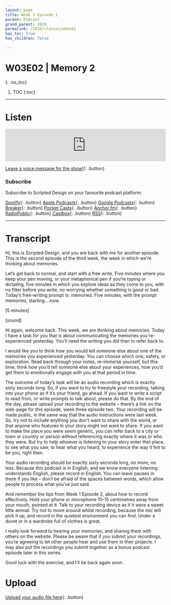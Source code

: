 ```yaml
---
layout: page
title: Week 3 Episode 1
parent: Podcast
grand_parent: 2020
permalink: /2020/classes/w03e01
has_toc: true
has_children: false

---
```


# W03E02 | Memory 2
{: .no_toc}

1. TOC
{:toc}


---

# Listen

<iframe src="https://anchor.fm/scripteddesign/embed/episodes/S01-W03-E01-Scripted-Design--Week-3-Episode-1-ekqupb" height="102px" width="100%" frameborder="0" scrolling="no"></iframe>

<br>

[Leave a voice message for the show!](https://anchor.fm/scripteddesign/message){: .button}

### Subscribe

Subscribe to Scripted Design on your favourite podcast platform:

[Spotify](https://open.spotify.com/show/3sYD3KyPJXnIHUY2m2uFcy){: .button} [Apple Podcasts](https://podcasts.apple.com/nl/podcast/scripted-design/id1533696064?l=en){: .button} [Google Podcasts](https://www.google.com/podcasts?feed=aHR0cHM6Ly9hbmNob3IuZm0vcy8zN2QzMjZjNC9wb2RjYXN0L3Jzcw==){: .button} [Breaker](https://breaker.audio/scripted-design){: .button} [Pocket Casts](https://pca.st/h40ivs5f){: .button} [Anchor.fm](https://anchor.fm/scripteddesign){: .button} [RadioPublic](https://radiopublic.com/scripted-design-WaxpdP){: .button} [Castbox](https://castbox.fm/channel/Scripted-Design-id3371338){: .button} [RSS](https://anchor.fm/s/37d326c4/podcast/rss){: .button}

---

# Transcript

Hi, this is Scripted Design, and you are back with me for another episode. This is the second episode of the third week, the week in which we’re thinking about memories.

Let’s get back to normal, and start with a free write. Five minutes where you keep your pen moving, or your metaphorical pen if you’re typing or dictating, five minutes in which you explore ideas as they come to you, with no filter before you write, no worrying whether something is good or bad. Today’s free-writing prompt is: memories. Five minutes, with the prompt memories, starting….now.

[5 minutes]

[sound]

Hi again, welcome back. This week, we are thinking about memories. Today I have a task for you that is about communicating the memories you're-experienced yesterday. You’ll need the writing you did then to refer back to.

I would like you to think how you would tell someone else about one of the memories you experienced yesterday. You can choose which one, safety, or exploration. Read back through your notes, re-immerse yourself, but this time, think how you’d tell someone else about your experiences, how you’d get them to emotionally engage with you at that period in time.

The outcome of today’s task will be an audio recording which is exactly sixty seconds long. So, if you want to try to freestyle your recording, talking into your phone as if it’s your friend, go ahead. If you want to write a script to read from, or write prompts to talk about, please do that. By the end of the day, please upload your recording to the website – there’s a link on the web-page for this episode, week three episode two. Your recording will be made public, in the same way that the audio instructions were last week. So, try not to include anything you don’t want to share with the world, or that anyone who features in your story might not want to share. If you want to make the place you were seem generic, you can refer back to a city or town or country or person without referencing exactly where it was or who they were. But try to help whoever is listening to your story enter that place, to see what you saw, to hear what you heard, to experience the way it felt to be you, right then.

Your audio recording should be exactly sixty seconds long, no more, no less. Because this podcast is in English, and we know everyone listening understands English, please record in English. You can leave pauses in there if you like – don’t be afraid of the spaces between words, which allow people to process what you’ve just said.

And remember the tips from Week 1 Episode 2, about how to record effectively. Hold your phone or microphone 10-15 centimetres away from your mouth, pointed at it. Talk to your recording device as if it were a sweet little animal. Try not to move around whilst recording, because the mic will pick it up, and record in the quietest environment you can find. Under a duvet or in a wardrobe full of clothes is great.

I really look forward to hearing your memories, and sharing them with others on the website. Please be aware that if you submit your recordings, you’re agreeing to let other people hear and use them in their projects. I may also put the recordings you submit together as a bonus podcast episode later in this series.

Good luck with the exercise, and I’ll be back again soon.


# Upload

[Upload your audio file here](https://forms.gle/pmcrDSfZQjpswagV8){: .button}
